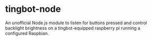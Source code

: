 # tingbot-node
An unofficial Node.js module to listen for buttons pressed and control backlight brightness on a tingbot-equipped raspberry pi running a configured Raspbian.
